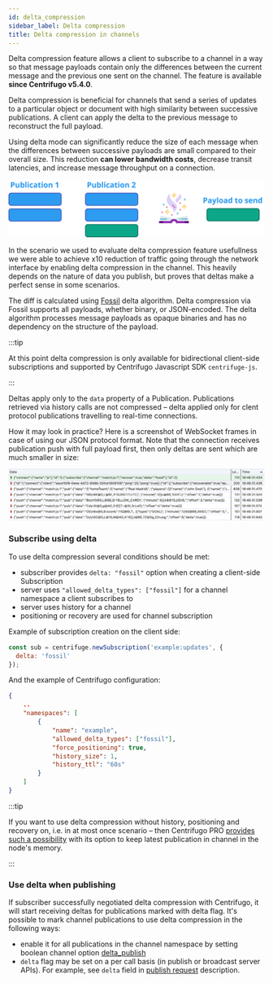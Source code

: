 ```yaml
---
id: delta_compression
sidebar_label: Delta compression
title: Delta compression in channels
---
```


Delta compression feature allows a client to subscribe to a channel in a way so that message payloads contain only the differences between the current message and the previous one sent on the channel. The feature is available **since Centrifugo v5.4.0**.

Delta compression is beneficial for channels that send a series of updates to a particular object or document with high similarity between successive publications. A client can apply the delta to the previous message to reconstruct the full payload.

Using delta mode can significantly reduce the size of each message when the differences between successive payloads are small compared to their overall size. This reduction **can lower bandwidth costs**, decrease transit latencies, and increase message throughput on a connection.

![delta frames](/img/delta_abstract.png)

In the scenario we used to evaluate delta compression feature usefullness we were able to achieve x10 reduction of traffic going through the network interface by enabling delta compression in the channel. This heavily depends on the nature of data you publish, but proves that deltas make a perfect sense in some scenarios.

The diff is calculated using [Fossil](https://fossil-scm.org/home/doc/tip/www/delta_format.wiki) delta algorithm. Delta compression via Fossil supports all payloads, whether binary, or JSON-encoded. The delta algorithm processes message payloads as opaque binaries and has no dependency on the structure of the payload.

:::tip

At this point delta compression is only available for bidirectional client-side subscriptions and supported by Centrifugo Javascript SDK `centrifuge-js`.

:::

Deltas apply only to the `data` property of a Publication. Publications retrieved via history calls are not compressed – delta applied only for clent protocol publications travelling to real-time connections.

How it may look in practice? Here is a screenshot of WebSocket frames in case of using our JSON protocol format. Note that the connection receives publication push with full payload first, then only deltas are sent which are much smaller in size:

![delta frames](/img/delta_frames.png)

### Subscribe using delta

To use delta compression several conditions should be met:

* subscriber provides `delta: "fossil"` option when creating a client-side Subscription
* server uses `"allowed_delta_types": ["fossil"]` for a channel namespace a client subscribes to
* server uses history for a channel
* positioning or recovery are used for channel subscription

Example of subscription creation on the client side:

```javascript
const sub = centrifuge.newSubscription('example:updates', {
  delta: 'fossil'
});
```

And the example of Centrifugo configuration:

```json title="config.json"
{
    ..
    "namespaces": [
        {
            "name": "example",
            "allowed_delta_types": ["fossil"],
            "force_positioning": true,
            "history_size": 1,
            "history_ttl": "60s"
        }
    ]
}
```

:::tip

If you want to use delta compression without history, positioning and recovery on, i.e. in at most once scenario – then Centrifugo PRO [provides such a possibility](../pro/delta_at_most_once.md) with its option to keep latest publication in channel in the node's memory.

:::

### Use delta when publishing

If subscriber successfully negotiated delta compression with Centrifugo, it will start receiving deltas for publications marked with delta flag. It's possible to mark channel publications to use delta compression in the following ways:

* enable it for all publications in the channel namespace by setting boolean channel option [delta_publish](./channels.md#delta_publish)
* `delta` flag may be set on a per call basis (in publish or broadcast server APIs). For example, see `delta` field in [publish request](./server_api.md#publish-request) description.

